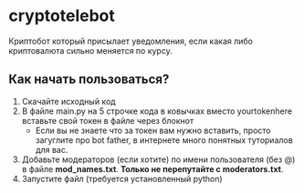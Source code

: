# cryptotelebot
Криптобот который присылает уведомления, если какая либо криптовалюта сильно меняется по курсу.

## Как начать пользоваться?
1. Скачайте исходный код
2. В файле main.py на 5 строчке кода в ковычках вместо yourtokenhere вставьте свой токен в файле через блокнот
    * Если вы не знаете что за токен вам нужно вставить, просто загуглите про bot father, в интернете много понятных туториалов для вас.
3. Добавьте модераторов (если хотите) по имени пользователя (без @) в файле **mod_names.txt**. **Только не перепутайте с moderators.txt**.
4. Запустите файл (требуется установленный python)

